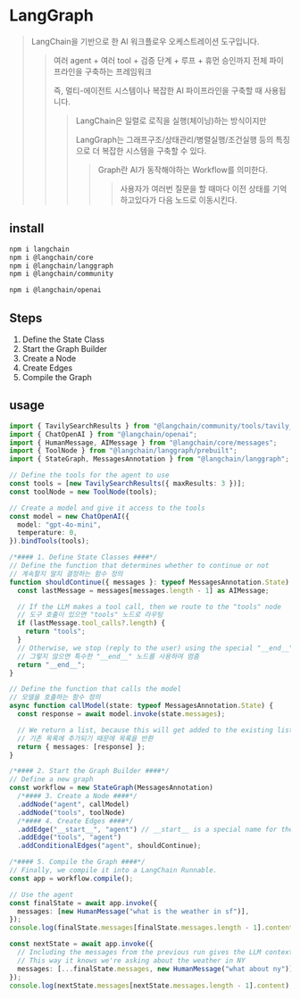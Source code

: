 # LangGraph

> LangChain을 기반으로 한 AI 워크플로우 오케스트레이션 도구입니다.
>
> > 여러 agent + 여러 tool + 검증 단계 + 루프 + 휴먼 승인까지 전체 파이프라인을 구축하는 프레임워크
> >
> > 즉, 멀티-에이전트 시스템이나 복잡한 AI 파이프라인을 구축할 때 사용됩니다.
> >
> > > LangChain은 일렬로 로직을 실행(체이닝)하는 방식이지만
> > >
> > > LangGraph는 그래프구조/상태관리/병렬실행/조건실행 등의 특징으로 더 복잡한 시스템을 구축할 수 있다.
> > >
> > > > Graph란 AI가 동작해야하는 Workflow를 의미한다.
> > > >
> > > > > 사용자가 여러번 질문을 할 때마다 이전 상태를 기억하고있다가 다음 노드로 이동시킨다.

## install

```sh
npm i langchain
npm i @langchain/core
npm i @langchain/langgraph
npm i @langchain/community

npm i @langchain/openai
```

## Steps

1. Define the State Class
2. Start the Graph Builder
3. Create a Node
4. Create Edges
5. Compile the Graph

## usage

```ts
import { TavilySearchResults } from "@langchain/community/tools/tavily_search";
import { ChatOpenAI } from "@langchain/openai";
import { HumanMessage, AIMessage } from "@langchain/core/messages";
import { ToolNode } from "@langchain/langgraph/prebuilt";
import { StateGraph, MessagesAnnotation } from "@langchain/langgraph";

// Define the tools for the agent to use
const tools = [new TavilySearchResults({ maxResults: 3 })];
const toolNode = new ToolNode(tools);

// Create a model and give it access to the tools
const model = new ChatOpenAI({
  model: "gpt-4o-mini",
  temperature: 0,
}).bindTools(tools);

/*#### 1. Define State Classes ####*/
// Define the function that determines whether to continue or not
// 계속할지 말지 결정하는 함수 정의
function shouldContinue({ messages }: typeof MessagesAnnotation.State) {
  const lastMessage = messages[messages.length - 1] as AIMessage;

  // If the LLM makes a tool call, then we route to the "tools" node
  // 도구 호출이 있으면 "tools" 노드로 라우팅
  if (lastMessage.tool_calls?.length) {
    return "tools";
  }
  // Otherwise, we stop (reply to the user) using the special "__end__" node
  // 그렇지 않으면 특수한 "__end__" 노드를 사용하여 멈춤
  return "__end__";
}

// Define the function that calls the model
// 모델을 호출하는 함수 정의
async function callModel(state: typeof MessagesAnnotation.State) {
  const response = await model.invoke(state.messages);

  // We return a list, because this will get added to the existing list
  // 기존 목록에 추가되기 때문에 목록을 반환
  return { messages: [response] };
}

/*#### 2. Start the Graph Builder ####*/
// Define a new graph
const workflow = new StateGraph(MessagesAnnotation)
  /*#### 3. Create a Node ####*/
  .addNode("agent", callModel)
  .addNode("tools", toolNode)
  /*#### 4. Create Edges ####*/
  .addEdge("__start__", "agent") // __start__ is a special name for the entrypoint
  .addEdge("tools", "agent")
  .addConditionalEdges("agent", shouldContinue);

/*#### 5. Compile the Graph ####*/
// Finally, we compile it into a LangChain Runnable.
const app = workflow.compile();

// Use the agent
const finalState = await app.invoke({
  messages: [new HumanMessage("what is the weather in sf")],
});
console.log(finalState.messages[finalState.messages.length - 1].content);

const nextState = await app.invoke({
  // Including the messages from the previous run gives the LLM context.
  // This way it knows we're asking about the weather in NY
  messages: [...finalState.messages, new HumanMessage("what about ny")],
});
console.log(nextState.messages[nextState.messages.length - 1].content);
```
